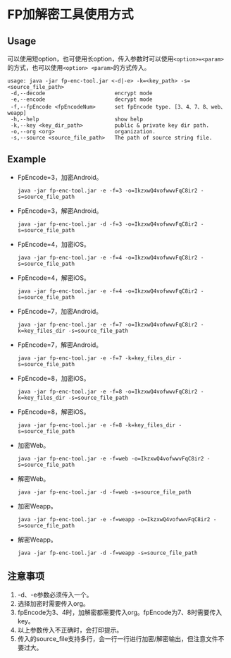 # FP加解密工具使用方式

## Usage
可以使用短option，也可使用长option，传入参数时可以使用`<option>=<param>`的方式，也可以使用`<option> <param>`的方式传入。
```shell
usage: java -jar fp-enc-tool.jar <-d|-e> -k=<key_path> -s=<source_file_path>
 -d,--decode                      encrypt mode
 -e,--encode                      decrypt mode
 -f,--fpEncode <fpEncodeNum>      set fpEncode type. [3、4、7、8、web、weapp]
 -h,--help                        show help
 -k,--key <key_dir_path>          public & private key dir path.
 -o,--org <org>                   organization.
 -s,--source <source_file_path>   The path of source string file.
```

## Example
- FpEncode=3，加密Android。

    ```
    java -jar fp-enc-tool.jar -e -f=3 -o=IkzxwQ4vofwwvFqC8ir2 -s=source_file_path
    ```

- FpEncode=3，解密Android。

    ```
    java -jar fp-enc-tool.jar -d -f=3 -o=IkzxwQ4vofwwvFqC8ir2 -s=source_file_path
    ```

- FpEncode=4，加密iOS。

    ```
    java -jar fp-enc-tool.jar -e -f=4 -o=IkzxwQ4vofwwvFqC8ir2 -s=source_file_path
    ```

- FpEncode=4，解密iOS。

    ```
    java -jar fp-enc-tool.jar -e -f=4 -o=IkzxwQ4vofwwvFqC8ir2 -s=source_file_path
    ```

- FpEncode=7，加密Android。

    ```
    java -jar fp-enc-tool.jar -e -f=7 -o=IkzxwQ4vofwwvFqC8ir2 -k=key_files_dir -s=source_file_path
    ```

- FpEncode=7，解密Android。

    ```
    java -jar fp-enc-tool.jar -e -f=7 -k=key_files_dir -s=source_file_path
    ```

- FpEncode=8，加密iOS。

    ```
    java -jar fp-enc-tool.jar -e -f=8 -o=IkzxwQ4vofwwvFqC8ir2 -k=key_files_dir -s=source_file_path
    ```

- FpEncode=8，解密iOS。

    ```
    java -jar fp-enc-tool.jar -e -f=8 -k=key_files_dir -s=source_file_path
    ```
    
- 加密Web。

    ```
    java -jar fp-enc-tool.jar -e -f=web -o=IkzxwQ4vofwwvFqC8ir2 -s=source_file_path
    ```
    
- 解密Web。

    ```
    java -jar fp-enc-tool.jar -d -f=web -s=source_file_path
    ```
    
- 加密Weapp。

    ```
    java -jar fp-enc-tool.jar -e -f=weapp -o=IkzxwQ4vofwwvFqC8ir2 -s=source_file_path
    ```
    
- 解密Weapp。

    ```
    java -jar fp-enc-tool.jar -d -f=weapp -s=source_file_path
    ```


## 注意事项
1. -d、-e参数必须传入一个。
2. 选择加密时需要传入org。
3. fpEncode为3、4时，加解密都需要传入org。fpEncode为7、8时需要传入key。
4. 以上参数传入不正确时，会打印提示。
5. 传入的source_file支持多行，会一行一行进行加密/解密输出，但注意文件不要过大。